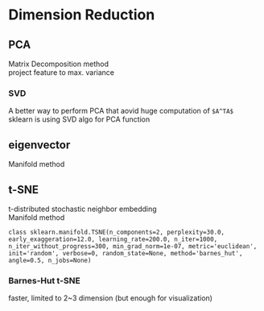 # Dimension Reduction
## PCA
Matrix Decomposition method  
project feature to max. variance  
### SVD
A better way to perform PCA that aovid huge computation of `$A^TA$`  
sklearn is using SVD algo for PCA function  
## eigenvector
Manifold  method
## t-SNE
t-distributed stochastic neighbor embedding  
Manifold method
```
class sklearn.manifold.TSNE(n_components=2, perplexity=30.0, early_exaggeration=12.0, learning_rate=200.0, n_iter=1000, n_iter_without_progress=300, min_grad_norm=1e-07, metric='euclidean', init='random', verbose=0, random_state=None, method='barnes_hut', angle=0.5, n_jobs=None)
```
### Barnes-Hut t-SNE
faster, limited to 2~3 dimension (but enough for visualization)

